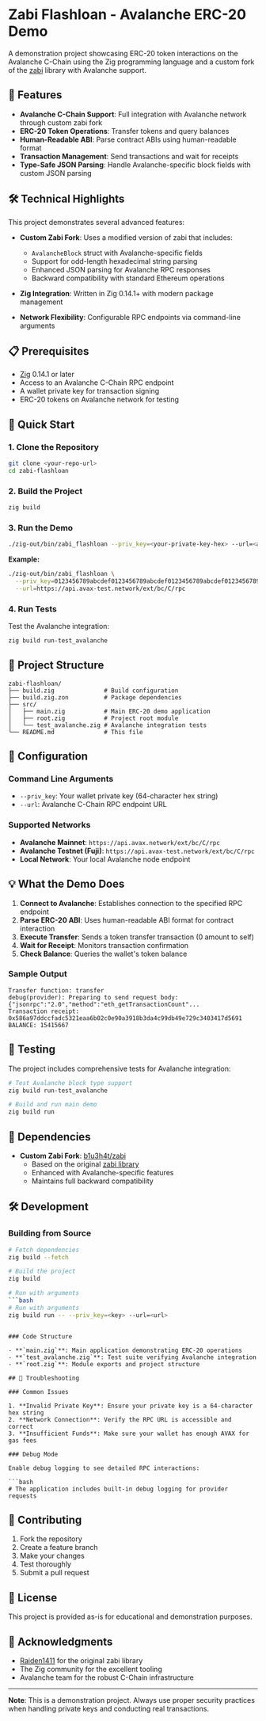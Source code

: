 # Zabi Flashloan - Avalanche ERC-20 Demo

A demonstration project showcasing ERC-20 token interactions on the Avalanche C-Chain using the Zig programming language and a custom fork of the [zabi](https://github.com/Raiden1411/zabi) library with Avalanche support.

## 🌟 Features

- **Avalanche C-Chain Support**: Full integration with Avalanche network through custom zabi fork
- **ERC-20 Token Operations**: Transfer tokens and query balances
- **Human-Readable ABI**: Parse contract ABIs using human-readable format
- **Transaction Management**: Send transactions and wait for receipts
- **Type-Safe JSON Parsing**: Handle Avalanche-specific block fields with custom JSON parsing

## 🛠️ Technical Highlights

This project demonstrates several advanced features:

- **Custom Zabi Fork**: Uses a modified version of zabi that includes:

  - `AvalancheBlock` struct with Avalanche-specific fields
  - Support for odd-length hexadecimal string parsing
  - Enhanced JSON parsing for Avalanche RPC responses
  - Backward compatibility with standard Ethereum operations

- **Zig Integration**: Written in Zig 0.14.1+ with modern package management
- **Network Flexibility**: Configurable RPC endpoints via command-line arguments

## 📋 Prerequisites

- [Zig](https://ziglang.org/) 0.14.1 or later
- Access to an Avalanche C-Chain RPC endpoint
- A wallet private key for transaction signing
- ERC-20 tokens on Avalanche network for testing

## 🚀 Quick Start

### 1. Clone the Repository

```bash
git clone <your-repo-url>
cd zabi-flashloan
```

### 2. Build the Project

```bash
zig build
```

### 3. Run the Demo

```bash
./zig-out/bin/zabi_flashloan --priv_key=<your-private-key-hex> --url=<avalanche-rpc-url>
```

**Example:**

```bash
./zig-out/bin/zabi_flashloan \
  --priv_key=0123456789abcdef0123456789abcdef0123456789abcdef0123456789abcdef \
  --url=https://api.avax-test.network/ext/bc/C/rpc
```

### 4. Run Tests

Test the Avalanche integration:

```bash
zig build run-test_avalanche
```

## 📁 Project Structure

```
zabi-flashloan/
├── build.zig              # Build configuration
├── build.zig.zon          # Package dependencies
├── src/
│   ├── main.zig           # Main ERC-20 demo application
│   ├── root.zig           # Project root module
│   └── test_avalanche.zig # Avalanche integration tests
└── README.md              # This file
```

## 🔧 Configuration

### Command Line Arguments

- `--priv_key`: Your wallet private key (64-character hex string)
- `--url`: Avalanche C-Chain RPC endpoint URL

### Supported Networks

- **Avalanche Mainnet**: `https://api.avax.network/ext/bc/C/rpc`
- **Avalanche Testnet (Fuji)**: `https://api.avax-test.network/ext/bc/C/rpc`
- **Local Network**: Your local Avalanche node endpoint

## 💡 What the Demo Does

1. **Connect to Avalanche**: Establishes connection to the specified RPC endpoint
2. **Parse ERC-20 ABI**: Uses human-readable ABI format for contract interaction
3. **Execute Transfer**: Sends a token transfer transaction (0 amount to self)
4. **Wait for Receipt**: Monitors transaction confirmation
5. **Check Balance**: Queries the wallet's token balance

### Sample Output

```
Transfer function: transfer
debug(provider): Preparing to send request body: {"jsonrpc":"2.0","method":"eth_getTransactionCount"...
Transaction receipt: 0x586a97ddccfadc5321eaa6b02c0e90a3918b3da4c99db49e729c3403417d5691
BALANCE: 15415667
```

## 🧪 Testing

The project includes comprehensive tests for Avalanche integration:

```bash
# Test Avalanche block type support
zig build run-test_avalanche

# Build and run main demo
zig build run
```

## 🔗 Dependencies

- **Custom Zabi Fork**: [b1u3h4t/zabi](https://github.com/b1u3h4t/zabi)
  - Based on the original [zabi library](https://github.com/Raiden1411/zabi)
  - Enhanced with Avalanche-specific features
  - Maintains full backward compatibility

## 🛠️ Development

### Building from Source

````bash
# Fetch dependencies
zig build --fetch

# Build the project
zig build

# Run with arguments
```bash
# Run with arguments
zig build run -- --priv_key=<key> --url=<url>
````

````

### Code Structure

- **`main.zig`**: Main application demonstrating ERC-20 operations
- **`test_avalanche.zig`**: Test suite verifying Avalanche integration
- **`root.zig`**: Module exports and project structure

## 🐛 Troubleshooting

### Common Issues

1. **Invalid Private Key**: Ensure your private key is a 64-character hex string
2. **Network Connection**: Verify the RPC URL is accessible and correct
3. **Insufficient Funds**: Make sure your wallet has enough AVAX for gas fees

### Debug Mode

Enable debug logging to see detailed RPC interactions:

```bash
# The application includes built-in debug logging for provider requests
````

## 🤝 Contributing

1. Fork the repository
2. Create a feature branch
3. Make your changes
4. Test thoroughly
5. Submit a pull request

## 📄 License

This project is provided as-is for educational and demonstration purposes.

## 🙏 Acknowledgments

- [Raiden1411](https://github.com/Raiden1411) for the original zabi library
- The Zig community for the excellent tooling
- Avalanche team for the robust C-Chain infrastructure

---

**Note**: This is a demonstration project. Always use proper security practices when handling private keys and conducting real transactions.
